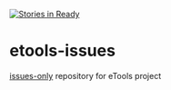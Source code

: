 [![Stories in Ready](https://badge.waffle.io/unicef/etools-issues.png?label=ready&title=Ready)](https://waffle.io/unicef/etools-issues)
# etools-issues

[issues-only](https://help.github.com/articles/creating-an-issues-only-repository/) repository for eTools project

